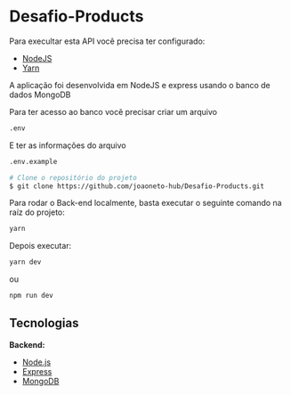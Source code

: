 # Desafio-Products


Para execultar esta API você precisa ter configurado:

- [NodeJS](http://nodejs.org/)
- [Yarn](https://yarnpkg.com/lang/en/docs/cli/install/)

A aplicação foi desenvolvida em NodeJS e express usando o banco de dados MongoDB


Para ter acesso ao banco vocẽ precisar criar um arquivo 
```bash 
.env 
```

E ter as informações do arquivo 
```bash
.env.example
```


```bash
# Clone o repositório do projeto
$ git clone https://github.com/joaoneto-hub/Desafio-Products.git
```

Para rodar o Back-end localmente, basta executar o seguinte comando na raíz do projeto:

```bash
yarn 
```
Depois executar:

```bash
yarn dev
```
ou
```bash
npm run dev
```

## Tecnologias

**Backend:**

- [Node.js](https://nodejs.org/en/)
- [Express](https://expressjs.com/pt-br/)
- [MongoDB](https://www.mongodb.com/docs/)

